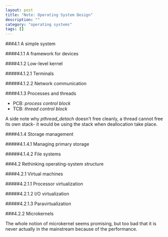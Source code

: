```yaml
---
layout: post
title: "Note: Operating System Design"
description: ""
category: "operating systems"
tags: []
---
```


###4.1 A simple system

####4.1.1 A framework for devices

####4.1.2 Low-level kernel

#####4.1.2.1 Terminals

#####4.1.2.2 Network communication

####4.1.3 Processes and threads

- PCB: _process control block_
- TCB: _thread control block_

A side note why _pthread_detach_ doesn't free cleanly, a thread cannot free its own stack- it would be using the stack when deallocation take place.

####4.1.4 Storage management

#####4.1.4.1 Managing primary storage

#####4.1.4.2 File systems

###4.2 Rethinking operating-system structure

####4.2.1 Virtual machines

#####4.2.1.1 Processor virtualization

#####4.2.1.2 I/O virtualization

#####4.2.1.3 Paravirtualization

###4.2.2 Microkernels

The whole notion of microkernel seems promising, but too bad that it is never actually in the mainstream because of the performance.


